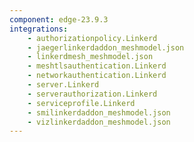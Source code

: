 ```yaml
---
component: edge-23.9.3
integrations:
    - authorizationpolicy.Linkerd
    - jaegerlinkerdaddon_meshmodel.json
    - linkerdmesh_meshmodel.json
    - meshtlsauthentication.Linkerd
    - networkauthentication.Linkerd
    - server.Linkerd
    - serverauthorization.Linkerd
    - serviceprofile.Linkerd
    - smilinkerdaddon_meshmodel.json
    - vizlinkerdaddon_meshmodel.json
---
```


